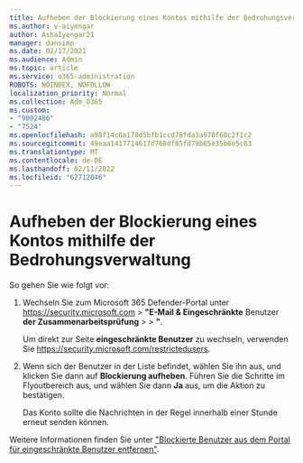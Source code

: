 ```yaml
---
title: Aufheben der Blockierung eines Kontos mithilfe der Bedrohungsverwaltung
ms.author: v-aiyengar
author: AshaIyengar21
manager: dansimp
ms.date: 02/17/2021
ms.audience: Admin
ms.topic: article
ms.service: o365-administration
ROBOTS: NOINDEX, NOFOLLOW
localization_priority: Normal
ms.collection: Adm_O365
ms.custom:
- "9002486"
- "7524"
ms.openlocfilehash: a98f14c6a178d5bfb1ccd78fda3a970f60c2f1c2
ms.sourcegitcommit: 49eaa1417714617d768df85fd79b65e35b6e5c83
ms.translationtype: MT
ms.contentlocale: de-DE
ms.lasthandoff: 02/11/2022
ms.locfileid: "62712046"
---
```

# <a name="unblock-an-account-by-using-threat-management"></a>Aufheben der Blockierung eines Kontos mithilfe der Bedrohungsverwaltung

So gehen Sie wie folgt vor:

1. Wechseln Sie zum Microsoft 365 Defender-Portal unter <https://security.microsoft.com> \> **"E-Mail & Eingeschränkte** Benutzer **der Zusammenarbeitsprüfung** \> \> **"**.

   Um direkt zur Seite **eingeschränkte Benutzer** zu wechseln, verwenden Sie <https://security.microsoft.com/restrictedusers>.

2. Wenn sich der Benutzer in der Liste befindet, wählen Sie ihn aus, und klicken Sie dann auf **Blockierung aufheben**. Führen Sie die Schritte im Flyoutbereich aus, und wählen Sie dann **Ja** aus, um die Aktion zu bestätigen.

   Das Konto sollte die Nachrichten in der Regel innerhalb einer Stunde erneut senden können.

Weitere Informationen finden Sie unter ["Blockierte Benutzer aus dem Portal für eingeschränkte Benutzer entfernen"](https://docs.microsoft.com/microsoft-365/security/office-365-security/removing-user-from-restricted-users-portal-after-spam).
